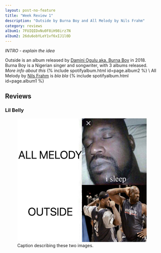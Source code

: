```yaml
---
layout: post-no-feature
title: "Week Review 1"
description: "Outside by Burna Boy and All Melody by Nils Frahm"
category: reviews
album1: 7FUIQIDxNu0F8iH98irz7N
album2: 26du6obYLeY1vf6xIJ1l0D
---
```

*INTRO - explain the idea*

Outside is an album released by [Damini Ogulu aka. Burna Boy](https://genius.com/artists/Burna-boy) in 2018. Burna Boy is a Nigerian singer and songwriter, with 3 albums released. *More info about this* 
{% include spotifyalbum.html id=page.album2 %}
\\
All Melody by [Nils Frahm](https://genius.com/artists/Nils-frahm) is *bla bla*
{% include spotifyalbum.html id=page.album1 %}

## Reviews
### Lil Belly

<figure>
	<img src="/images/post_images/shaq_outside_allmelody.jpg">
	<figcaption>Caption describing these two images.</figcaption>
</figure>
